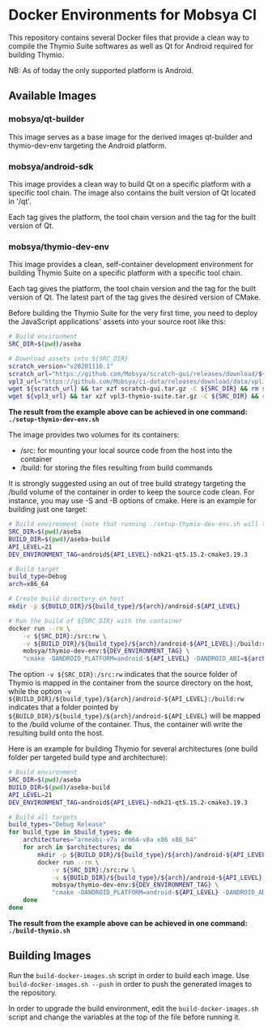 # Docker Environments for Mobsya CI

This repository contains several Docker files that provide a clean way to compile the Thymio Suite softwares as well as Qt for Android required for building Thymio.

NB: As of today the only supported platform is Android.

## Available Images

### mobsya/qt-builder

This image serves as a base image for the derived images qt-builder and thymio-dev-env targeting the Android platform.

### mobsya/android-sdk

This image provides a clean way to build Qt on a specific platform with a specific tool chain. The image also contains the built version of Qt located in '/qt'.

Each tag gives the platform, the tool chain version and the tag for the built version of Qt.


### mobsya/thymio-dev-env

This image provides a clean, self-container development environment for building Thymio Suite on a specific platform with a specific tool chain.

Each tag gives the platform, the tool chain version and the tag for the built version of Qt. The latest part of the tag gives the desired version of CMake.

Before building the Thymio Suite for the very first time, you need to deploy the JavaScript applications' assets into your source root like this:

```bash
# Build environment
SRC_DIR=$(pwd)/aseba

# Download assets into ${SRC_DIR}
scratch_version="v20201116.1"
scratch_url="https://github.com/Mobsya/scratch-gui/releases/download/${scratch_version}/scratch-gui.tar.gz"
vpl3_url="https://github.com/Mobsya/ci-data/releases/download/data/vpl3-thymio-suite.tar.gz"
wget ${scratch_url} && tar xzf scratch-gui.tar.gz -C ${SRC_DIR} && rm scratch-gui.tar.gz
wget ${vpl3_url} && tar xzf vpl3-thymio-suite.tar.gz -C ${SRC_DIR} && rm vpl3-thymio-suite.tar.gz
```
**The result from the example above can be achieved in one command: `./setup-thymio-dev-env.sh`**

The image provides two volumes for its containers:

* /src: for mounting your local source code from the host into the container
* /build: for storing the files resulting from build commands

It is strongly suggested using an out of tree build strategy targeting the /build volume of the container in order to keep the source code clean. For instance, you may use -S and -B options of cmake. Here is an example for building just one target:

```bash
# Build environment (note that running ./setup-thymio-dev-env.sh will take care of this part)
SRC_DIR=$(pwd)/aseba
BUILD_DIR=$(pwd)/aseba-build
API_LEVEL=21
DEV_ENVIRONMENT_TAG=android${API_LEVEL}-ndk21-qt5.15.2-cmake3.19.3

# Build target
build_type=Debug
arch=x86_64

# Create build directory on host
mkdir -p ${BUILD_DIR}/${build_type}/${arch}/android-${API_LEVEL}

# Run the build of ${SRC_DIR} with the container
docker run --rm \
    -v ${SRC_DIR}:/src:rw \
    -v ${BUILD_DIR}/${build_type}/${arch}/android-${API_LEVEL}:/build:rw \
    mobsya/thymio-dev-env:${DEV_ENVIRONMENT_TAG} \
    "cmake -DANDROID_PLATFORM=android-${API_LEVEL} -DANDROID_ABI=${arch} -DCMAKE_TOOLCHAIN_FILE=\$ANDROID_NDK_PATH/build/cmake/android.toolchain.cmake -DCMAKE_FIND_ROOT_PATH=/qt -DCMAKE_BUILD_TYPE=$build_type -DBUILD_SHARED_LIBS=OFF -GNinja -S /src -B /build && cd /build && ninja -j $(nproc)"
```

The option `-v ${SRC_DIR}:/src:rw` indicates that the source folder of Thymio is mapped in the container from the source directory on the host, while the option `-v ${BUILD_DIR}/${build_type}/${arch}/android-${API_LEVEL}:/build:rw` indicates that a folder pointed by `${BUILD_DIR}/${build_type}/${arch}/android-${API_LEVEL}` will be mapped to the /build volume of the container. Thus, the container will write the resulting build onto the host.

Here is an example for building Thymio for several architectures (one build folder per targeted build type and architecture):

```bash
# Build environment
SRC_DIR=$(pwd)/aseba
BUILD_DIR=$(pwd)/aseba-build
API_LEVEL=21
DEV_ENVIRONMENT_TAG=android${API_LEVEL}-ndk21-qt5.15.2-cmake3.19.3

# Build all targets
build_types="Debug Release"
for build_type in $build_types; do
    architectures="armeabi-v7a arm64-v8a x86 x86_64"
    for arch in $architectures; do
        mkdir -p ${BUILD_DIR}/${build_type}/${arch}/android-${API_LEVEL}
        docker run --rm \
        	-v ${SRC_DIR}:/src:rw \
        	-v ${BUILD_DIR}/${build_type}/${arch}/android-${API_LEVEL}:/build:rw \
        	mobsya/thymio-dev-env:${DEV_ENVIRONMENT_TAG} \
        	"cmake -DANDROID_PLATFORM=android-${API_LEVEL} -DANDROID_ABI=${arch} -DCMAKE_TOOLCHAIN_FILE=\$ANDROID_NDK_PATH/build/cmake/android.toolchain.cmake -DCMAKE_FIND_ROOT_PATH=/qt -DCMAKE_BUILD_TYPE=$build_type -DBUILD_SHARED_LIBS=OFF -GNinja -S /src -B /build && cd /build && ninja -j $(nproc)"
    done
done
```

**The result from the example above can be achieved in one command: `./build-thymio.sh`**

##  Building Images

Run the `build-docker-images.sh` script in order to build each image. Use `build-docker-images.sh --push` in order to push the generated images to the repository.

In order to upgrade the build environment, edit the `build-docker-images.sh` script and change the variables at the top of the file before running it.
